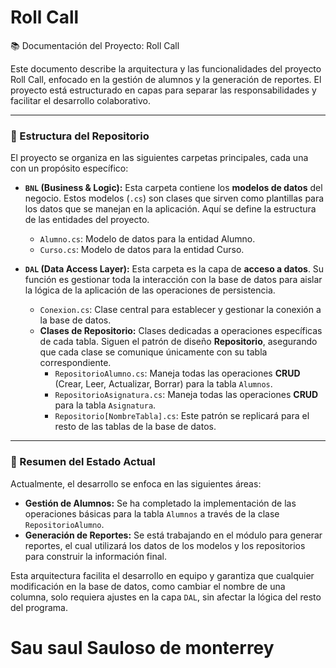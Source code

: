 # Roll Call


📚 Documentación del Proyecto: Roll Call

Este documento describe la arquitectura y las funcionalidades del proyecto Roll Call, enfocado en la gestión de alumnos y la generación de reportes. El proyecto está estructurado en capas para separar las responsabilidades y facilitar el desarrollo colaborativo.

---

### 📁 Estructura del Repositorio

El proyecto se organiza en las siguientes carpetas principales, cada una con un propósito específico:

* **`BNL` (Business & Logic):**
    Esta carpeta contiene los **modelos de datos** del negocio. Estos modelos (`.cs`) son clases que sirven como plantillas para los datos que se manejan en la aplicación. Aquí se define la estructura de las entidades del proyecto.
    * `Alumno.cs`: Modelo de datos para la entidad Alumno.
    * `Curso.cs`: Modelo de datos para la entidad Curso.

* **`DAL` (Data Access Layer):**
    Esta carpeta es la capa de **acceso a datos**. Su función es gestionar toda la interacción con la base de datos para aislar la lógica de la aplicación de las operaciones de persistencia.
    * `Conexion.cs`: Clase central para establecer y gestionar la conexión a la base de datos.
    * **Clases de Repositorio:** Clases dedicadas a operaciones específicas de cada tabla. Siguen el patrón de diseño **Repositorio**, asegurando que cada clase se comunique únicamente con su tabla correspondiente.
        * `RepositorioAlumno.cs`: Maneja todas las operaciones **CRUD** (Crear, Leer, Actualizar, Borrar) para la tabla `Alumnos`.
        * `RepositorioAsignatura.cs`: Maneja todas las operaciones **CRUD** para la tabla `Asignatura`.
        * `Repositorio[NombreTabla].cs`: Este patrón se replicará para el resto de las tablas de la base de datos.

---

### 📝 Resumen del Estado Actual

Actualmente, el desarrollo se enfoca en las siguientes áreas:

* **Gestión de Alumnos:** Se ha completado la implementación de las operaciones básicas para la tabla `Alumnos` a través de la clase `RepositorioAlumno`.
* **Generación de Reportes:** Se está trabajando en el módulo para generar reportes, el cual utilizará los datos de los modelos y los repositorios para construir la información final.

Esta arquitectura facilita el desarrollo en equipo y garantiza que cualquier modificación en la base de datos, como cambiar el nombre de una columna, solo requiera ajustes en la capa `DAL`, sin afectar la lógica del resto del programa.


# Sau saul Sauloso de monterrey

